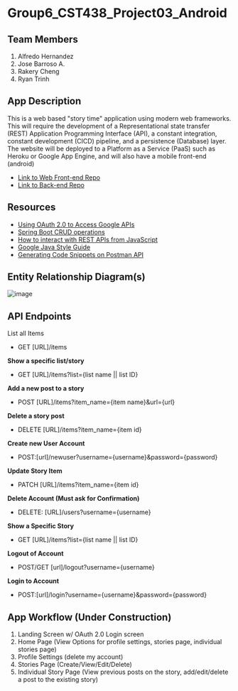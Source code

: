 # Group6_CST438_Project03_Android
## Team Members

1. Alfredo Hernandez
2. Jose Barroso A.
3. Rakery Cheng
4. Ryan Trinh

## App Description
This is a web based "story time" application using modern web frameworks. This will require the development of a Representational state transfer (REST) Application Programming Interface (API), a constant integration, constant development (CICD) pipeline, and a persistence (Database) layer. The website will be deployed to a Platform as a Service (PaaS) such as Heroku or Google App Engine, and will also have a mobile front-end (android) 
- [Link to Web Front-end Repo](https://github.com/rltsystems/Group6_CST438_Project03_Web)
- [Link to Back-end Repo](https://github.com/ahernandez1215/Group6_CST438_Project3_backend/tree/master)


## Resources 
- [Using OAuth 2.0 to Access Google APIs ](https://developers.google.com/identity/protocols/oauth2)
- [Spring Boot CRUD operations](https://www.geeksforgeeks.org/spring-boot-crud-operations-using-mysql-database/)
- [How to interact with REST APIs from JavaScript](https://blog.teclado.com/how-to-interact-with-rest-apis-from-javascript/)
- [Google Java Style Guide](https://google.github.io/styleguide/javaguide.html)
- [Generating Code Snippets on Postman API](https://learning.postman.com/docs/sending-requests/generate-code-snippets/)

## Entity Relationship Diagram(s)
![image](https://user-images.githubusercontent.com/10646650/162261351-ffe7e6cf-ac44-474d-812a-5f8ad5578b7c.png)
## API Endpoints
List all Items
- GET [URL]/items

**Show a specific list/story**
- GET [URL]/items?list={list name || list ID}

**Add a new post to a story**
- POST [URL]/items?item_name={item name}&url={url}

**Delete a story post**
- DELETE [URL]/items?item_name={item id}

**Create new User Account**
- POST:[url]/newuser?username={username}&password={password}

**Update Story Item**
- PATCH [URL]/items?item_name={item id}

**Delete Account (Must ask for Confirmation)**
- DELETE: [URL]/users?username={username}

**Show a Specific Story**
- GET [URL]/items?list={list name || list ID}

**Logout of Account**
- POST/GET [url]/logout?username={username}

**Login to Account**
- POST:[url]/login?username={username}&password={password}

## App Workflow (Under Construction)
1. Landing Screen w/ OAuth 2.0 Login screen
2. Home Page (View Options for profile settings, stories page, individual stories page)
3. Profile Settings (delete my account)
4. Stories Page (Create/View/Edit/Delete)
5. Individual Story Page (View previous posts on the story, add/edit/delete a post to the existing story)

